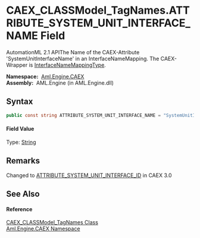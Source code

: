 CAEX_CLASSModel_TagNames.ATTRIBUTE_SYSTEM_UNIT_INTERFACE_NAME Field
===================================================================
AutomationML 2.1 APIThe Name of the CAEX-Attribute 'SystemUnitInterfaceName' in an InterfaceNameMapping. The CAEX-Wrapper is [InterfaceNameMappingType][1].

  **Namespace:**  [Aml.Engine.CAEX][2]  
  **Assembly:**  AML.Engine (in AML.Engine.dll)

Syntax
------

```csharp
public const string ATTRIBUTE_SYSTEM_UNIT_INTERFACE_NAME = "SystemUnitInterfaceName"
```

#### Field Value
Type: [String][3]

Remarks
-------
 Changed to [ATTRIBUTE_SYSTEM_UNIT_INTERFACE_ID][4] in CAEX 3.0 

See Also
--------

#### Reference
[CAEX_CLASSModel_TagNames Class][5]  
[Aml.Engine.CAEX Namespace][2]  

[1]: ../InterfaceNameMappingType/README.md
[2]: ../README.md
[3]: https://docs.microsoft.com/dotnet/api/system.string
[4]: ATTRIBUTE_SYSTEM_UNIT_INTERFACE_ID.md
[5]: README.md
[6]: https://www.automationml.org
[7]: ../../icons/logoShade.png